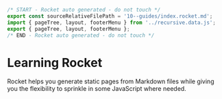 ```js server
/* START - Rocket auto generated - do not touch */
export const sourceRelativeFilePath = '10--guides/index.rocket.md';
import { pageTree, layout, footerMenu } from '../recursive.data.js';
export { pageTree, layout, footerMenu };
/* END - Rocket auto generated - do not touch */
```

# Learning Rocket

<meta name="menu:link.text" content="Guides">

Rocket helps you generate static pages from Markdown files while giving you the flexibility to sprinkle in some JavaScript where needed.
